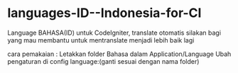 # languages-ID--Indonesia-for-CI
Language BAHASA(ID) untuk CodeIgniter,
translate otomatis silakan bagi yang mau membantu untuk mentranslate menjadi lebih baik lagi

cara pemakaian : 
Letakkan folder Bahasa dalam Application/Language
Ubah pengaturan di config language:(ganti sesuai dengan nama folder)
